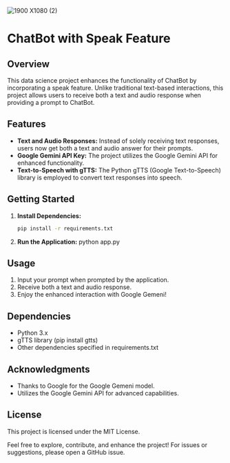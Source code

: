 ![1900 X1080 (2)](https://github.com/Khushalgogia/Talking_Chatbox/assets/43295537/a05e173c-f15a-4171-bb42-d8d7ad8acae6)


# ChatBot with Speak Feature

## Overview

This data science project enhances the functionality of ChatBot by incorporating a speak feature. Unlike traditional text-based interactions, this project allows users to receive both a text and audio response when providing a prompt to ChatBot.

## Features

- **Text and Audio Responses:** Instead of solely receiving text responses, users now get both a text and audio answer for their prompts.
- **Google Gemini API Key:** The project utilizes the Google Gemini API for enhanced functionality.
- **Text-to-Speech with gTTS:** The Python gTTS (Google Text-to-Speech) library is employed to convert text responses into speech.

## Getting Started

1. **Install Dependencies:**
   ```bash
   pip install -r requirements.txt
2. **Run the Application:**
  python app.py

## Usage
1. Input your prompt when prompted by the application.
2. Receive both a text and audio response.
3. Enjoy the enhanced interaction with Google Gemeni!


## Dependencies
- Python 3.x
- gTTS library (pip install gtts)
- Other dependencies specified in requirements.txt


## Acknowledgments
- Thanks to Google for the Google Gemeni model.
- Utilizes the Google Gemini API for advanced capabilities.

## License
This project is licensed under the MIT License.

Feel free to explore, contribute, and enhance the project! For issues or suggestions, please open a GitHub issue.


